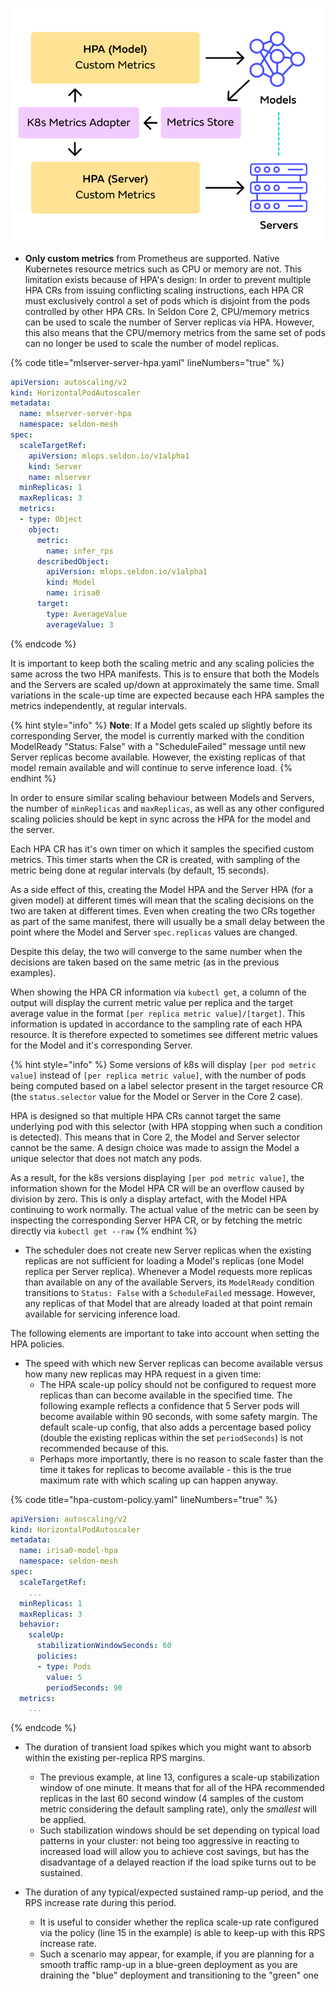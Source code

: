 


![HPA Autoscaling for Single-Model Serving](model-server-hpa-scaling.png)


- **Only custom metrics** from Prometheus are supported. Native Kubernetes resource metrics such as CPU or memory are not. This limitation exists because of HPA's design: In order to prevent multiple HPA CRs from issuing conflicting scaling instructions, each HPA CR must exclusively control a set of pods which is disjoint from the pods controlled by other HPA CRs. In Seldon Core 2, CPU/memory metrics can be used to scale the number of Server replicas via HPA. However, this also means that the CPU/memory metrics from the same set of pods can no longer be used to scale the number of model replicas.


{% code title="mlserver-server-hpa.yaml" lineNumbers="true" %}
```yaml
apiVersion: autoscaling/v2
kind: HorizontalPodAutoscaler
metadata:
  name: mlserver-server-hpa
  namespace: seldon-mesh
spec:
  scaleTargetRef:
    apiVersion: mlops.seldon.io/v1alpha1
    kind: Server
    name: mlserver
  minReplicas: 1
  maxReplicas: 3
  metrics:
  - type: Object
    object:
      metric:
        name: infer_rps
      describedObject:
        apiVersion: mlops.seldon.io/v1alpha1
        kind: Model
        name: irisa0
      target:
        type: AverageValue
        averageValue: 3

```
{% endcode %}

It is important to keep both the scaling metric and any scaling policies the same across the two HPA manifests. This is to ensure that both the Models and the Servers are scaled up/down at approximately the same time. Small variations in the scale-up time are expected because each HPA samples the metrics independently, at regular intervals.


{% hint style="info" %}
**Note**: If a Model gets scaled up slightly before its corresponding Server, the model is currently marked with the condition ModelReady "Status: False" with a "ScheduleFailed" message until new Server replicas become available. However, the existing replicas of that model remain available and will continue to serve inference load.
{% endhint %}


In order to ensure similar scaling behaviour between Models and Servers, the number of `minReplicas` and `maxReplicas`, as well as any other configured scaling policies should be kept in sync across the HPA for the model and the server.




Each HPA CR has it's own timer on which it samples the specified custom metrics. This timer starts when the CR is created, with sampling of the metric being done at regular intervals (by default, 15 seconds).

As a side effect of this, creating the Model HPA and the Server HPA (for a given model) at different times will mean that the scaling decisions on the two are taken at different times. Even when creating the two CRs together as part of the same manifest, there will usually be a small delay between the point where the Model and Server `spec.replicas` values are changed.

Despite this delay, the two will converge to the same number when the decisions are taken based on the same metric (as in the previous examples).

When showing the HPA CR information via `kubectl get`, a column of the output will display the current metric value per replica and the target average value in the format `[per replica metric value]/[target]`. This information is updated in accordance to the sampling rate of each HPA resource. It is therefore expected to sometimes see different metric values for the Model and it's corresponding Server.


{% hint style="info" %}
Some versions of k8s will display `[per pod metric value]` instead of `[per replica metric value]`, with the number of pods being computed based on a label selector present in the target resource CR (the `status.selector` value for the Model or Server in the Core 2 case).

HPA is designed so that multiple HPA CRs cannot target the same underlying pod with this selector (with HPA stopping when such a condition is detected). This means that in Core 2, the Model and Server selector cannot be the same. A design choice was made to assign the Model a unique selector that does not match any pods.

As a result, for the k8s versions displaying `[per pod metric value]`, the information shown for the Model HPA CR will be an overflow caused by division by zero. This is only a display artefact, with the Model HPA continuing to work normally. The actual value of the metric can be seen by inspecting the corresponding Server HPA CR, or by fetching the metric directly via `kubectl get --raw`
{% endhint %}






- The scheduler does not create new Server replicas when the existing replicas are not sufficient for loading a Model's replicas (one Model replica per Server replica). Whenever a Model requests more replicas than available on any of the available Servers, its `ModelReady` condition transitions to `Status: False` with a `ScheduleFailed` message. However, any replicas of that Model that are already loaded at that point remain available for servicing inference load.




The following elements are important to take into account when setting the HPA policies.

- The speed with which new Server replicas can become available versus how many new replicas may HPA request in a given time:
    - The HPA scale-up policy should not be configured to request more replicas than can become available in the specified time. The following example reflects a confidence that 5 Server pods will become available within 90 seconds, with some safety margin. The default scale-up config, that also adds a percentage based policy (double the existing replicas within the set `periodSeconds`) is not recommended because of this.
    - Perhaps more importantly, there is no reason to scale faster than the time it takes for replicas to become available - this is the true maximum rate with which scaling up can happen anyway.

{% code title="hpa-custom-policy.yaml" lineNumbers="true" %}
```yaml
apiVersion: autoscaling/v2
kind: HorizontalPodAutoscaler
metadata:
  name: irisa0-model-hpa
  namespace: seldon-mesh
spec:
  scaleTargetRef:
    ...
  minReplicas: 1
  maxReplicas: 3
  behavior:
    scaleUp:
      stabilizationWindowSeconds: 60
      policies:
      - type: Pods
        value: 5
        periodSeconds: 90
  metrics:
    ...
```
{% endcode %}


- The duration of transient load spikes which you might want to absorb within the existing per-replica RPS margins.
    - The previous example, at line 13, configures a scale-up stabilization window of one minute. It means that for all of the HPA recommended replicas in the last 60 second window (4 samples of the custom metric considering the default sampling rate), only the *smallest* will be applied.
    - Such stabilization windows should be set depending on typical load patterns in your cluster: not being too aggressive in reacting to increased load will allow you to achieve cost savings, but has the disadvantage of a delayed reaction if the load spike turns out to be sustained.

- The duration of any typical/expected sustained ramp-up period, and the RPS increase rate during this period.
    - It is useful to consider whether the replica scale-up rate configured via the policy (line 15 in the example) is able to keep-up with this RPS increase rate.
    - Such a scenario may appear, for example, if you are planning for a smooth traffic ramp-up in a blue-green deployment as you are draining the "blue" deployment and transitioning to the "green" one 
